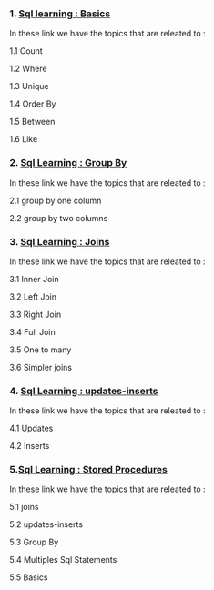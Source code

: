 ### 1. [Sql learning : Basics](basic)

In these link we have the topics that are releated to :


1.1 Count

1.2 Where

1.3 Unique

1.4 Order By

1.5 Between

1.6 Like

### 2. [Sql Learning : Group By ](groupby)

In these link we have the topics that are releated to :

2.1 group by one column

2.2 group by two columns

### 3. [Sql Learning : Joins](joins)
In these link we have the topics that are releated to :

3.1 Inner Join

3.2 Left Join

3.3 Right Join

3.4 Full Join

3.5 One to many

3.6 Simpler joins

### 4. [Sql Learning : updates-inserts](updates-inserts)
In these link we have the topics that are releated to :

4.1 Updates

4.2 Inserts

### 5.[Sql Learning : Stored Procedures](stored_procedures)
In these link we have the topics that are releated to :

5.1 joins

5.2 updates-inserts

5.3 Group By

5.4 Multiples Sql Statements

5.5 Basics



